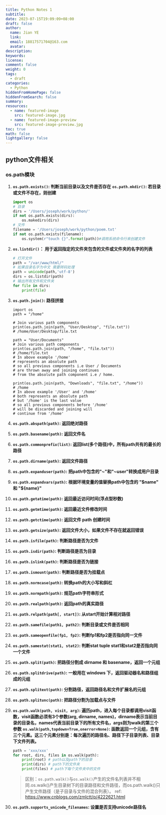 ```yaml
---
title: Python Notes 1
subtitle:
date: 2023-07-15T19:09:09+08:00
draft: false
author:
  name: Jian YE
  link:
  email: 18817571704@163.com
  avatar:
description:
keywords:
license:
comment: false
weight: 0
tags:
  - draft
categories:
  - Python
hiddenFromHomePage: false
hiddenFromSearch: false
summary:
resources:
  - name: featured-image
    src: featured-image.jpg
  - name: featured-image-preview
    src: featured-image-preview.jpg
toc: true
math: false
lightgallery: false
---
```



## python文件相关

### os.path模块

1. **```os.path.exists()```: 判断当前目录以及文件是否存在**
   **```os.path.mkdir()```:  若目录或文件不存在，则创建**
    ```python
    import os
    # 目录
    dirs = '/Users/joseph/work/python/'
    if not os.path.exists(dirs):
        os.makedirs(dirs)
    # 文件
    filename = '/Users/joseph/work/python/poem.txt'
    if not os.path.exists(filename):
        os.system(r"touch {}".format(path))#调用系统命令行来创建文件
   ```
2. **```os.listdir()```： 用于返回指定的文件夹包含的文件或文件夹的名字的列表**
    ```python
    # 打开文件
    path = "/var/www/html/"
    # 如果目录名字为中文 需要转码处理
    path = unicode(path,'utf-8')
    dirs = os.listdir(path)
    # 输出所有文件和文件夹
    for file in dirs:
        print(file)
    ```

3. **```os.path.join()```: 路径拼接**
    ```shell
    import os
    path = "/home"

    # Join various path components
    print(os.path.join(path, "User/Desktop", "file.txt"))
    # /home/User/Desktop/file.txt

    path = "User/Documents"
    # Join various path components
    print(os.path.join(path, "/home", "file.txt"))
    # /home/file.txt
    # In above example '/home'
    # represents an absolute path
    # so all previous components i.e User / Documents
    # are thrown away and joining continues
    # from the absolute path component i.e / home.

    print(os.path.join(path, "Downloads", "file.txt", "/home"))
    # /home
    # In above example '/User' and '/home'
    # both represents an absolute path
    # but '/home' is the last value
    # so all previous components before '/home'
    # will be discarded and joining will
    # continue from '/home'
    ```
4. **```os.path.abspath(path)```: 返回绝对路径**
5. **```os.path.basename(path)```: 返回文件名**
6. **```os.path.commonprefix(list)```: 返回list(多个路径)中，所有path共有的最长的路径**
7. **```os.path.dirname(path)```: 返回文件路径**

8. **```os.path.expanduser(path)```: 把path中包含的"~"和"~user"转换成用户目录**
9. **```os.path.expandvars(path)```: 根据环境变量的值替换path中包含的 "$name" 和 "${name}"**
10. **```os.path.getatime(path)```: 返回最近访问时间(浮点型秒数)**

11. **```os.path.getmtime(path)```: 返回最近文件修改时间**
12. **```os.path.getctime(path)```: 返回文件 path 创建时间**
13. **```os.path.getsize(path)```: 返回文件大小，如果文件不存在就返回错误**

14. **```os.path.isfile(path)```: 判断路径是否为文件**
15. **```os.path.isdir(path)```: 判断路径是否为目录**
16. **```os.path.islink(path)```: 判断路径是否为链接**
17. **```os.path.ismount(path)```: 判断路径是否为挂载点**
18. **```os.path.normcase(path)```: 转换path的大小写和斜杠**
19. **```os.path.normpath(path)```: 规范path字符串形式**
20. **```os.path.realpath(path)```: 返回path的真实路径**
21. **```os.path.relpath(path[, start])```: 从start开始计算相对路径**
22. **```os.path.samefile(path1, path2)```: 判断目录或文件是否相同**
23. **```os.path.sameopenfile(fp1, fp2)```: 判断fp1和fp2是否指向同一文件**
24. **```os.path.samestat(stat1, stat2)```: 判断stat tuple stat1和stat2是否指向同一个文件**
25. **```os.path.split(path)```: 把路径分割成 dirname 和 basename，返回一个元组**
26. **```os.path.splitdrive(path)```: 一般用在 windows 下，返回驱动器名和路径组成的元组**
27. **```os.path.splitext(path)```: 分割路径，返回路径名和文件扩展名的元组**
28. **```os.path.splitunc(path)```: 把路径分割为加载点与文件**
29. **```os.path.walk(path, visit, arg)```: 遍历path，进入每个目录都调用visit函数，visit函数必须有3个参数(arg, dirname, names)，dirname表示当前目录的目录名，names代表当前目录下的所有文件名，args则为walk的第三个参数**
    **```os.walk(path,topdown=True,onerror=None)```: 函数返回一个元组，含有三个元素。这三个元素分别是：每次遍历的路径名、路径下子目录列表、目录下文件列表。**
    ```python
    path = 'xxx/xxx'
    for root, dirs, files in os.walk(path):
        print(root) # path以及path下的目录
        print(dirs) # path下的文件夹
        print(files) # path下每个文件夹中的文件
    ```
    > 区别：```os.path.walk()```与```os.walk()```产生的文件名列表并不相同.os.walk()产生目录树下的目录路径和文件路径，而os.path.walk()只产生文件路径（是子目录与文件的混合列表）。
    > ref: https://www.cnblogs.com/zmlctt/p/4222621.html
30. **```os.path.supports_unicode_filenames```: 设置是否支持unicode路径名**
